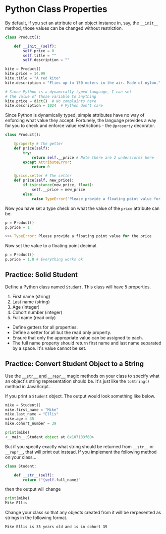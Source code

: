 # Python Class Properties

By default, if you set an attribute of an object instance in, say, the `__init__` method, those values can be changed without restriction.

```py
class Product():

    def __init__(self):
        self.price = 0
        self.title = ""
        self.description = ""

kite = Product()
kite.price = 14.99
kite.title = "A red kite"
kite.description = "Flies up to 150 meters in the air. Made of nylon."

# Since Python is a dynamically typed language, I can set
# the value of those variable to anything
kite.price = dict()  # No complaints here
kite.description = 1024  # Python don't care
```

Since Python is dynamically typed, simple attributes have no way of enforcing what value they accept. Fortunely, the language provides a way for you to check and enforce value restrictions - the `@property` decorator.


```py
class Product():

    @property # The getter
    def price(self):
        try:
            return self.__price # Note there are 2 underscores here
        except AttributeError:
            return 0

    @price.setter # The setter
    def price(self, new_price):
        if isinstance(new_price, float):
            self.__price = new_price
        else:
            raise TypeError('Please provide a floating point value for the price')
```

Now you have set a type check on what the value of the `price` attribute can be.

```py
p = Product()
p.price = 1

>>> TypeError: Please provide a floating point value for the price
```

Now set the value to a floating point decimal.

```py
p = Product()
p.price = 1.0 # Everything works ok
```

## Practice: Solid Student

Define a Python class named `Student`. This class will have 5 properties.

1. First name (string)
1. Last name (string)
1. Age (integer)
1. Cohort number (integer)
1. Full name (read only)

* Define getters for all properties.
* Define a setter for all but the read only property.
* Ensure that only the appropriate value can be assigned to each.
* The full name property should return first name and last name separated by a space. It's value cannot be set.

## Practice: Convert Student Object to a String

Use the [`__str__` and `__repr__`](https://realpython.com/lessons/how-and-when-use-__str__/) magic methods on your class to specify what an object's string representation should be. It's just like the `toString()` method in JavaScript.

If you print a `Student` object. The output would look something like below.

```py
mike = Student()
mike.first_name = "Mike"
mike.last_name = "Ellis"
mike.age = 35
mike.cohort_number = 39

print(mike)
<__main__.Student object at 0x107133f60>
```

But if you specify exactly what string should be returned from `__str__` or `__repr__`, that will print out instead. If you implement the following method on your class...

```py
class Student:

    def __str__(self):
        return f"{self.full_name}"
```

then the output will change

```py
print(mike)
Mike Ellis
```

Change your class so that any objects created from it will be rerpesented as strings in the following format.

```haml
Mike Ellis is 35 years old and is in cohort 39
```
